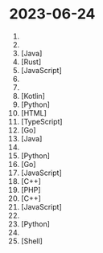# 2023-06-24

1. [](https://github.comundefined "TVbox开源版（空壳-自行配置）") 
2. [](https://github.comundefined "TikTok免拔卡解锁最新支持 iPhone （iOS 17.0） 、TikTok（V30.0.0）、TikTok TestFlight，支持更换地区 、发布视频 、 直播 、点赞评论、私聊等！") 
3. [](https://github.comundefined "ehviewer，用爱发电，快乐前行") [Java]
4. [](https://github.comundefined "🤱🏻 Turn any webpage into a desktop app with Rust. 🤱🏻 很简单的用 Rust 打包网页生成很小的桌面 App") [Rust]
5. [](https://github.comundefined "使用 NextJS + Notion API 实现的，支持多种部署方案的静态博客，无需服务器、零门槛搭建网站，为Notion和所有创作者设计。 (A static blog built with NextJS and Notion API, supporting multiple deployment options. No server required, zero threshold to set up a website. Designed for Notion and all creators.)") [JavaScript]
6. [](https://github.comundefined "计算机考研专业课程408相关的复习经验，资源和OneNote笔记") 
7. [](https://github.comundefined "直播源相关资源汇总 📺 💯 IPTV、M3U —— 勤洗手、戴口罩，祝愿所有人百毒不侵") 
8. [](https://github.comundefined "🥥 A fork of EhViewer-NekoInverter, feature requests are not accepted, but contributions are welcome.") [Kotlin]
9. [](https://github.comundefined "原神小助手 Genshin Assistant (CN/EN) | 自动战斗,秘境,领日常,半自动委托") [Python]
10. [](https://github.comundefined "基于 Lean 源码编译的 OpenWrt 固件——适配X86、R2C、R2S、R4S、R4SE、R5C、R5S、香橙派 R1 Plus、树莓派3B/B+、树莓派4B、R66S、R68S、M68S、H66K、H68K、H69K、H88K、Rock5b、E25、N1、S905x3、S922x、HK1、X96max、微加云、贝壳云、我家云、章鱼星球等") [HTML]
11. [](https://github.comundefined "🚀 JavaScript diagramming library that uses SVG and HTML for rendering.") [TypeScript]
12. [](https://github.comundefined "惺惺 —— 属于你的社交地盘！惺惺是一个100%开源社交平台，每个人都可以搭建自己的服务器，掌握数据的所有权。此APP非盈利项目！") [Go]
13. [](https://github.comundefined "禁漫天堂Github Actions下载器🧘") [Java]
14. [](https://github.comundefined "Git的奇技淫巧") 
15. [](https://github.comundefined "🚀 一键部署！真正的 AI 聊天机器人！支持ChatGPT、文心一言、讯飞星火、Bing、Bard、ChatGLM、POE，多账号，人设调教，虚拟女仆、图片渲染、语音发送 | 支持 QQ、Telegram、Discord、微信 等平台") [Python]
16. [](https://github.comundefined "🌩「自选优选 IP」测试 Cloudflare CDN 延迟和速度，获取最快 IP ！当然也支持其他 CDN / 网站 IP ~") [Go]
17. [](https://github.comundefined "猫抓 chrome资源嗅探扩展") [JavaScript]
18. [](https://github.comundefined "该仓库主要记录 NLP 算法工程师相关的顶会论文研读笔记") [C++]
19. [](https://github.comundefined "个人发卡源码，发卡系统，二次元发卡系统，二次元发卡源码，发卡程序，动漫发卡，PHP发卡源码，异次元发卡") [PHP]
20. [](https://github.comundefined "《明日方舟》小助手，全日常一键长草！| A one-click tool for the daily tasks of Arknights, supporting all clients.") [C++]
21. [](https://github.comundefined "一套遵循原生态开发模式的 Web UI 组件库，采用自身轻量级模块化规范，易上手，可以更简单快速地构建网页界面。") [JavaScript]
22. [](https://github.comundefined "正义之怒Wotr主角BD搜集") 
23. [](https://github.comundefined "禁闻聚合") [Python]
24. [](https://github.comundefined "开拓者-正义之怒的剧情队友的强力Build收集") 
25. [](https://github.comundefined "简化Mosdns基本功能使用的辅助脚本，仅需几分钟即可搭建一台支持ECS的无污染DNS服务器") [Shell]
